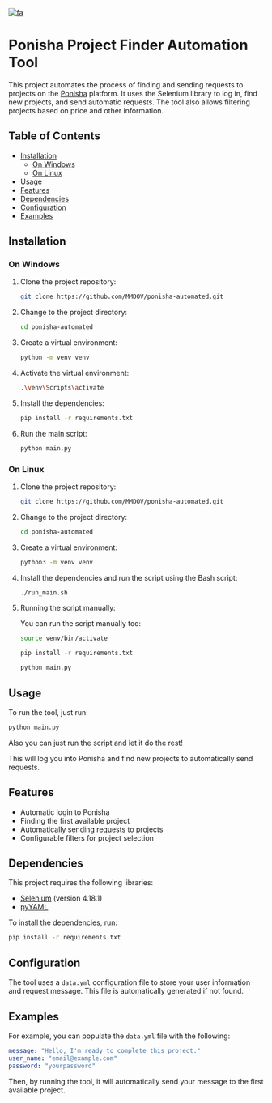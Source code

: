 
[![fa](https://img.shields.io/badge/lang-fa-green.svg)](README-fa.md)

# Ponisha Project Finder Automation Tool

This project automates the process of finding and sending requests to projects on the [Ponisha](https://ponisha.ir) platform. It uses the Selenium library to log in, find new projects, and send automatic requests. The tool also allows filtering projects based on price and other information.

## Table of Contents
- [Installation](#installation)
  - [On Windows](#on-windows)
  - [On Linux](#on-linux)
- [Usage](#usage)
- [Features](#features)
- [Dependencies](#dependencies)
- [Configuration](#configuration)
- [Examples](#examples)

## Installation

### On Windows
1. Clone the project repository:
   ```bash
   git clone https://github.com/MMDOV/ponisha-automated.git
   ```
2. Change to the project directory:
   ```bash
   cd ponisha-automated
   ```
3. Create a virtual environment:
   ```bash
   python -m venv venv
   ```
4. Activate the virtual environment:
   ```bash
   .\venv\Scripts\activate
   ```
5. Install the dependencies:
   ```bash
   pip install -r requirements.txt
   ```
6. Run the main script:
   ```bash
   python main.py
   ```

### On Linux
1. Clone the project repository:
   ```bash
   git clone https://github.com/MMDOV/ponisha-automated.git
   ```
2. Change to the project directory:
   ```bash
   cd ponisha-automated
   ```
3. Create a virtual environment:
   ```bash
   python3 -m venv venv
   ```
4. Install the dependencies and run the script using the Bash script:
   ```bash
   ./run_main.sh
   ```
5. Running the script manually:
   
   You can run the script manually too:
      ```bash
   source venv/bin/activate
   ```
   
      ```bash
   pip install -r requirements.txt
   ```
      
   ```bash
   python main.py
   ```

## Usage
To run the tool, just run:
```bash
python main.py
```
Also you can just run the script and let it do the rest!

This will log you into Ponisha and find new projects to automatically send requests.

## Features
- Automatic login to Ponisha
- Finding the first available project
- Automatically sending requests to projects
- Configurable filters for project selection

## Dependencies
This project requires the following libraries:
- [Selenium](https://selenium.dev) (version 4.18.1)
- [pyYAML](https://pyyaml.org)

To install the dependencies, run:
```bash
pip install -r requirements.txt
```

## Configuration
The tool uses a `data.yml` configuration file to store your user information and request message. This file is automatically generated if not found.

## Examples
For example, you can populate the `data.yml` file with the following:
```yaml
message: "Hello, I'm ready to complete this project."
user_name: "email@example.com"
password: "yourpassword"
```

Then, by running the tool, it will automatically send your message to the first available project.
